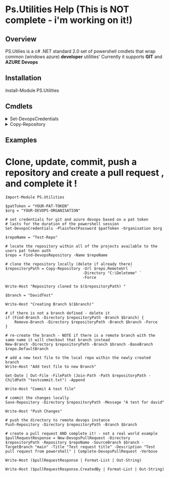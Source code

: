 # Ps.Utilities Help (This is NOT complete - i'm working on it!)

## Overview 
PS.Utilies is a c# .NET standard 2.0 set of powershell cmdlets that wrap common (windows azure) **developer** utilities' Currently it supports **GIT** and **AZURE Devops**

## Installation
Install-Module PS.Utilities

## Cmdlets

<details>
<summary>Set-DevopsCredentials</summary>

### Sets session-wide credentials for both git and devops 

**Options**

| Parameter | Description                                                                                          | Mandatory |
| --------- | ---------------------------------------------------------------------------------------------------- | --------- |
| Username  |  Username to use to authenticate with git / azure | False | 
| PlainTextPassword | the PAT token to use to authenticate with remptes devops | True | 
| Organisation | the devops organisation name (i.e https://devop://dev.azure.com/<em>**organisation**<em>/blah) | True | 

**Returns**
Nothing

**Example** 
```
$patToken = "some-plain-text-Path-Token"
Set-DevopsCredentials -PlaintextPassword $patToken -Organisation "your-devops-organisation" 
```
 
</details>

<details>
<summary>Copy-Repository</summary>

### Git Clones a remote devops repository 

**Options**

| Parameter | Description                                                                                          | Mandatory |
| --------- | ---------------------------------------------------------------------------------------------------- | --------- |
| Url | the remote url of the repository to clone (see **Find-DevopsRepository** to get this from a repo name | True | 
| User | the user name to authenticate (not required if Set-DevopsCredentials is used | False | 
| Password | the password to authenticate (not required if Set-DevopsCredentials is used | False | 
| Directory | the local directory to clone into | True | 
| Branch | the branch to pull | False | 
| Force | (switch parameter) if the repos already exists it will be deleted and re-created | False | 

**Returns**
[string] the full path of the local repository  

**Example** 
```
$repoName = "my-repo-name"
$repo = Find-DevopsRepository -Name $repoName
$repositoryPath = Copy-Repository -Url $repo.RemoteUrl `
                                  -Directory "C:\Deleteme" `
                                  -Force
```
 
</details>

## Examples 
# Clone, update, commit, push a repository and create a pull request , and complete it !
```
Import-Module PS.Utilities

$patToken = "YOUR-PAT-TOKEN"
$org = "YOUR-DEVOPS-ORGANISATION"

# set credentials for git and azure devops based on a pat token  
# lasts for the duration of the powershell session 
Set-DevopsCredentials -PlainTextPassword $patToken -Organisation $org 

$repoName = "Test-Repo"

# locate the repository within all of the projects available to the users pat token auth  
$repo = Find-DevopsRepository -Name $repoName

# clone the repository locally (delete if already there) 
$repositoryPath = Copy-Repository -Url $repo.RemoteUrl `
                                  -Directory "C:\Deleteme" `
                                  -Force

Write-Host "Repository cloned to $($repositoryPath) "

$branch = "DavidTest"

Write-Host "Creating Branch $($branch)"

# if there is not a branch defined - delete it  
if (Find-Branch -Directory $repositoryPath -Branch $branch) {
    Remove-Branch -Directory $repositoryPath -Branch $branch -Force
}

# re-create the branch - NOTE if there is a remote branch with the same name it will checkout that branch instead 
New-Branch -Directory $repositoryPath -Branch $branch -BaseBranch $repo.DefaultBranch

# add a new text file to the local repo within the newly created branch 
Write-Host "Add test file to new Branch"

Get-Date | Out-File -FilePath (Join-Path -Path $repositoryPath -ChildPath "testcommit.txt") -Append 

Write-Host "Commit A test file"

# commit the changes locally
Save-Repository -Directory $repositoryPath -Message "A test for david"

Write-Host "Push Changes"

# push the directory to remote devops instance 
Push-Repository -Directory $repositoryPath -Branch $branch

# create a pull request AND complete it! - not a real world example 
$pullRequestResponse = New-DevopsPullRequest -Directory $repositoryPath -Repository $repoName -SourceBranch $branch -TargetBranch "main" -Title "Test request title" -Description "Test pull request from powershell" | Complete-DevopsPullRequest -Verbose

Write-Host ($pullRequestResponse | Format-List | Out-String)

Write-Host ($pullRequestResponse.CreatedBy | Format-List | Out-String) 
```



